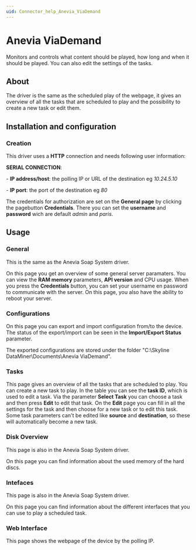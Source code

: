 ```yaml
---
uid: Connector_help_Anevia_ViaDemand
---
```


# Anevia ViaDemand

Monitors and controls what content should be played, how long and when it should be played.
You can also edit the settings of the tasks.

## About

The driver is the same as the scheduled play of the webpage, it gives an overview of all the tasks that are scheduled to play and the possibility to create a new task or edit them.

## Installation and configuration

### Creation

This driver uses a **HTTP** connection and needs following user information:

**SERIAL CONNECTION**:

\- **IP address/host**: the polling IP or URL of the destination eg *10.24.5.10*

\- **IP port**: the port of the destination eg *80*

The credentials for authorization are set on the **General page** by clicking the pagebutton **Credentials**.
There you can set the **username** and **password** wich are default *admin* and *paris*.

## Usage

### General

This is the same as the Anevia Soap System driver.

On this page you get an overview of some general server paramaters.
You can view the **RAM memory** parameters, **API version** and CPU usage.
When you press the **Credentials** button, you can set your username en password to communicate with the server.
On this page, you also have the ability to reboot your server.

### Configurations

On this page you can export and import configuration from/to the device. The status of the export/import can be seen in the **Import/Export Status** parameter.

The exported configurations are stored under the folder "C:\Skyline DataMiner\Documents\Anevia ViaDemand".

### Tasks

This page gives an overview of all the tasks that are scheduled to play.
You can create a new task to play.
In the table you can see the **task ID**, which is used to edit a task.
Via the parameter **Select Task** you can choose a task and then press **Edit** to edit that task.
On the **Edit** page you can fill in all the settings for the task and then choose for a new task or to edit this task. Some task parameters can't be edited like **source** and **destination**, so these will automatically become a new task.

### Disk Overview

This page is also in the Anevia Soap System driver.

On this page you can find information about the used memory of the hard discs.

### Intefaces

This page is also in the Anevia Soap System driver.

On this page you can find information about the different interfaces that you can use to play a scheduled task.

### Web Interface

This page shows the webpage of the device by the polling IP.

